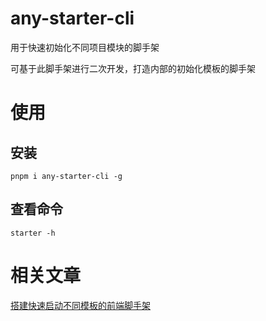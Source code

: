 # any-starter-cli

用于快速初始化不同项目模块的脚手架

可基于此脚手架进行二次开发，打造内部的初始化模板的脚手架

# 使用

## 安装

```shell
pnpm i any-starter-cli -g

```

## 查看命令

```shell
starter -h

```

# 相关文章

[搭建快速启动不同模板的前端脚手架](https://juejin.cn/post/7107620238635565087/)
